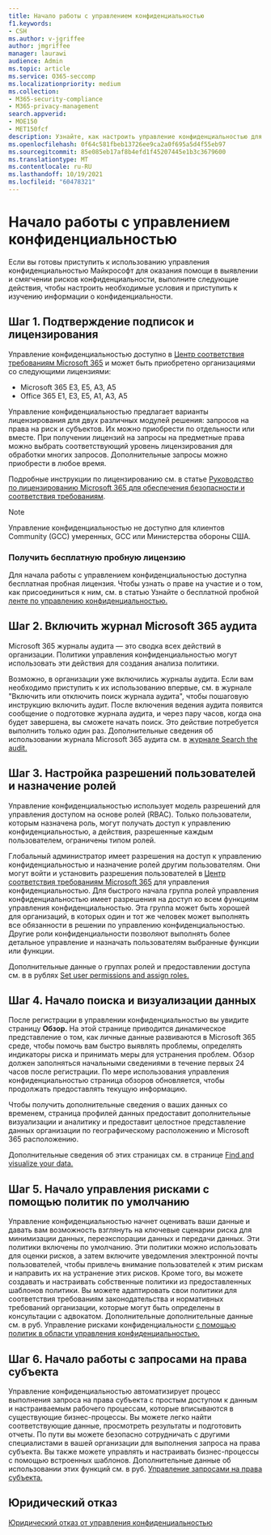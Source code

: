 ```yaml
---
title: Начало работы с управлением конфиденциальностью
f1.keywords:
- CSH
ms.author: v-jgriffee
author: jmgriffee
manager: laurawi
audience: Admin
ms.topic: article
ms.service: O365-seccomp
ms.localizationpriority: medium
ms.collection:
- M365-security-compliance
- M365-privacy-management
search.appverid:
- MOE150
- MET150fcf
description: Узнайте, как настроить управление конфиденциальностью для организации, установить роли и разрешения и настроить важные параметры.
ms.openlocfilehash: 0f64c581fbeb13726ee9ca2a0f695a5d4f55eb97
ms.sourcegitcommit: 85e085eb17af8b4efd1f45207445e1b3c3679600
ms.translationtype: MT
ms.contentlocale: ru-RU
ms.lasthandoff: 10/19/2021
ms.locfileid: "60478321"
---
```

# <a name="get-started-with-privacy-management"></a>Начало работы с управлением конфиденциальностью

Если вы готовы приступить к использованию управления конфиденциальностью Майкрософт для оказания помощи в выявлении и смягчении рисков конфиденциальности, выполните следующие действия, чтобы настроить необходимые условия и приступить к изучению информации о конфиденциальности.

## <a name="step-1-confirm-subscriptions-and-licensing"></a>Шаг 1. Подтверждение подписок и лицензирования

Управление конфиденциальностью доступно в [Центр соответствия требованиям Microsoft 365](https://compliance.microsoft.com/) и может быть приобретено организациями со следующими лицензиями:

- Microsoft 365 E3, E5, A3, A5
- Office 365 E1, E3, E5, A1, A3, A5

Управление конфиденциальностью предлагает варианты лицензирования для двух различных модулей решения: запросов на права на риск и субъектов. Их можно приобрести по отдельности или вместе. При получении лицензий на запросы на предметные права можно выбрать соответствующий уровень лицензирования для обработки многих запросов. Дополнительные запросы можно приобрести в любое время.

Подробные инструкции по лицензированию см. в статье [Руководство по лицензированию Microsoft 365 для обеспечения безопасности и соответствия требованиям](/office365/servicedescriptions/microsoft-365-service-descriptions/microsoft-365-tenantlevel-services-licensing-guidance/microsoft-365-security-compliance-licensing-guidance#privacy-management).

> [!Note]
> Управление конфиденциальностью не доступно для клиентов Community (GCC) умеренных, GCC или Министерства обороны США.

### <a name="get-free-trial-license"></a>Получить бесплатную пробную лицензию

Для начала работы с управлением конфиденциальностью доступна бесплатная пробная лицензия. Чтобы узнать о праве на участие и о том, как присоединиться к ним, см. в статью Узнайте о бесплатной пробной [ленте по управлению конфиденциальностью.](privacy-management-trial.md)

## <a name="step-2-enable-the-microsoft-365-audit-log"></a>Шаг 2. Включить журнал Microsoft 365 аудита

Microsoft 365 журналы аудита — это сводка всех действий в организации. Политики управления конфиденциальностью могут использовать эти действия для создания анализа политики.

Возможно, в организации уже включились журналы аудита. Если вам необходимо приступить к их [](/microsoft-365/compliance/turn-audit-log-search-on-or-off) использованию впервые, см. в журнале "Включить или отключить поиск журнала аудита", чтобы пошаговую инструкцию включить аудит. После включения ведения аудита появится сообщение о подготовке журнала аудита, и через пару часов, когда она будет завершена, вы сможете начать поиск. Это действие потребуется выполнить только один раз. Дополнительные сведения об использовании журнала Microsoft 365 аудита см. в [журнале Search the audit.](/microsoft-365/compliance/search-the-audit-log-in-security-and-compliance)

## <a name="step-3-set-user-permissions-and-assign-roles"></a>Шаг 3. Настройка разрешений пользователей и назначение ролей

Управление конфиденциальностью использует модель разрешений для управления доступом на основе ролей (RBAC). Только пользователи, которым назначена роль, могут получать доступ к управлению конфиденциальностью, а действия, разрешенные каждым пользователем, ограничены типом ролей.

Глобальный администратор имеет разрешения на доступ к управлению конфиденциальностью и назначение ролей другим пользователям. Они могут войти и установить разрешения пользователей в [Центр соответствия требованиям Microsoft 365](https://compliance.microsoft.com/) для управления конфиденциальностью. Для быстрого начала группа ролей управления конфиденциальностью имеет разрешения на доступ ко всем функциям управления конфиденциальностью. Эта группа может быть хорошей для организаций, в которых один и тот же человек может выполнять все обязанности в решении по управлению конфиденциальностью. Другие роли конфиденциальности позволяют выполнять более детальное управление и назначать пользователям выбранные функции или функции.

Дополнительные данные о группах ролей и предоставлении доступа см. в в рублях [Set user permissions and assign roles.](privacy-management-permissions.md)

## <a name="step-4-start-finding-and-visualizing-your-data"></a>Шаг 4. Начало поиска и визуализации данных

После регистрации в управлении конфиденциальностью вы увидите страницу **Обзор.** На этой странице приводится динамическое представление о том, как личные данные развиваются в Microsoft 365 среде, чтобы помочь вам быстро выявлять проблемы, определять индикаторы риска и принимать меры для устранения проблем. Обзор должен заполняться начальными сведениями в течение первых 24 часов после регистрации. По мере использования управления конфиденциальностью страница обзоров обновляется, чтобы продолжать предоставлять текущую информацию.

Чтобы получить дополнительные сведения о  ваших данных со временем, страница профилей данных предоставит дополнительные визуализации и аналитику и предоставит целостное представление данных организации по географическому расположению и Microsoft 365 расположению.

Дополнительные сведения об этих страницах см. в странице [Find and visualize your data.](privacy-management-data-profile.md)

## <a name="step-5-start-managing-risks-with-default-policies"></a>Шаг 5. Начало управления рисками с помощью политик по умолчанию

Управление конфиденциальностью начнет оценивать ваши данные и давать вам возможность взглянуть на ключевые сценарии риска для минимизации данных, переэкспорации данных и передачи данных. Эти политики включены по умолчанию. Эти политики можно использовать для оценки рисков, а затем включите уведомления электронной почты пользователей, чтобы привлечь внимание пользователей к этим рискам и направить их на устранение этих рисков. Кроме того, вы можете создавать и настраивать собственные политики из предоставленных шаблонов политики. Вы можете адаптировать свои политики для соответствия требованиям законодательства и нормативных требований организации, которые могут быть определены в консультации с адвокатом. Дополнительные дополнительные данные см. в руб. Управление рисками конфиденциальности [с помощью политик в области управления конфиденциальностью.](privacy-management-policies.md)

## <a name="step-6-get-started-with-subject-rights-requests"></a>Шаг 6. Начало работы с запросами на права субъекта

Управление конфиденциальностью автоматизирует процесс выполнения запроса на права субъекта с простым доступом к данным и настраиваемым рабочего процессам, которые вписываются в существующие бизнес-процессы. Вы можете легко найти соответствующие данные, просмотреть результаты и подготовить отчеты. По пути вы можете безопасно сотрудничать с другими специалистами в вашей организации для выполнения запроса на права субъекта. Вы также можете управлять и настраивать бизнес-процессы с помощью встроенных шаблонов. Дополнительные данные об использовании этих функций см. в руб. [Управление запросами на права субъекта.](privacy-management-subject-rights-requests.md)

## <a name="legal-disclaimer"></a>Юридический отказ

[Юридический отказ от управления конфиденциальностью](privacy-management-disclaimer.md)
